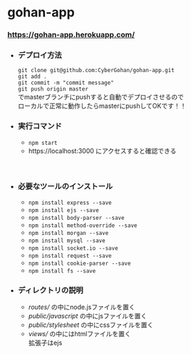 # gohan-app

### https://gohan-app.herokuapp.com/

* ### デプロイ方法

  `git clone git@github.com:CyberGohan/gohan-app.git`  
  `git add .`  
  `git commit -m "commit message"`   
  `git push origin master`  
  でmasterブランチにpushすると自動でデプロイさせるので  
  ローカルで正常に動作したらmasterにpushしてOKです！！  


* ### 実行コマンド
  * `npm start`  
  * https://localhost:3000 にアクセスすると確認できる

　
* ### 必要なツールのインストール

  * `npm install express --save`  
  * `npm install ejs --save`
  * `npm install body-parser --save`
  * `npm install method-override --save`
  * `npm install morgan --save`
  * `npm install mysql --save`
  * `npm install socket.io --save`
  * `npm install request --save`
  * `npm install cookie-parser --save`
  * `npm install fs --save `
  
* ### ディレクトリの説明

  * *routes/* の中にnode.jsファイルを置く  
  * *public/javascript* の中にjsファイルを置く  
  * *public/stylesheet* の中にcssファイルを置く  
  * *views/* の中にはhtmlファイルを置く  
  拡張子はejs
